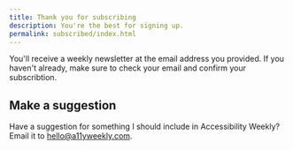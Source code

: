 ```yaml
---
title: Thank you for subscribing
description: You're the best for signing up.
permalink: subscribed/index.html
---
```


You'll receive a weekly newsletter at the email address you provided. If you haven't already, make sure to check your email and confirm your subscribtion.

## Make a suggestion

Have a suggestion for something I should include in Accessibility Weekly? Email it to <hello@a11yweekly.com>.